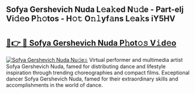 ## Sofya Gershevich Nuda L𝚎a𝚔ed N𝚞𝚍e - Part-eIj Vi𝚍𝚎o P𝚑𝚘tos - H𝚘𝚝 O𝚗𝚕yf𝚊ns L𝚎a𝚔s iY5HV

# <h2><a href="http://kf2p1m.oniu.top/?m=Sofya+Gershevich+Nuda">🔗👉 🔴 Sofya Gershevich Nuda P𝚑ot𝚘𝚜 V𝚒d𝚎o</a></h2>

[![Sofya Gershevich Nuda Nu𝚍e𝚜](https://i.imgur.com/0qMVB7G.gif)](http://kf2p1m.oniu.top/?m=Sofya+Gershevich+Nuda)
Virtual performer and multimedia artist Sofya Gershevich Nuda, famed for distributing dance and lifestyle inspiration through trending choreographies and compact films. Exceptional dancer Sofya Gershevich Nuda, famed for their extraordinary skills and accomplishments in the world of dance.  
